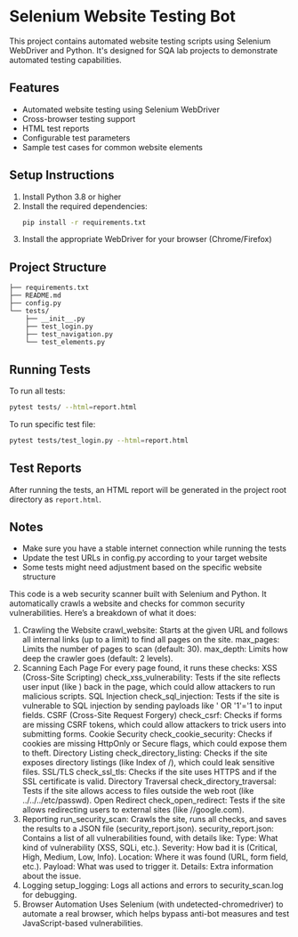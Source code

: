 # Selenium Website Testing Bot

This project contains automated website testing scripts using Selenium WebDriver and Python. It's designed for SQA lab projects to demonstrate automated testing capabilities.

## Features

- Automated website testing using Selenium WebDriver
- Cross-browser testing support
- HTML test reports
- Configurable test parameters
- Sample test cases for common website elements

## Setup Instructions

1. Install Python 3.8 or higher
2. Install the required dependencies:
   ```bash
   pip install -r requirements.txt
   ```
3. Install the appropriate WebDriver for your browser (Chrome/Firefox)

## Project Structure

```
├── requirements.txt
├── README.md
├── config.py
└── tests/
    ├── __init__.py
    ├── test_login.py
    ├── test_navigation.py
    └── test_elements.py
```

## Running Tests

To run all tests:
```bash
pytest tests/ --html=report.html
```

To run specific test file:
```bash
pytest tests/test_login.py --html=report.html
```

## Test Reports

After running the tests, an HTML report will be generated in the project root directory as `report.html`.

## Notes

- Make sure you have a stable internet connection while running the tests
- Update the test URLs in config.py according to your target website
- Some tests might need adjustment based on the specific website structure


This code is a web security scanner built with Selenium and Python. It automatically crawls a website and checks for common security vulnerabilities. Here’s a breakdown of what it does:
1. Crawling the Website
crawl_website: Starts at the given URL and follows all internal links (up to a limit) to find all pages on the site.
max_pages: Limits the number of pages to scan (default: 30).
max_depth: Limits how deep the crawler goes (default: 2 levels).
2. Scanning Each Page
For every page found, it runs these checks:
XSS (Cross-Site Scripting)
check_xss_vulnerability: Tests if the site reflects user input (like <script>alert('XSS')</script>) back in the page, which could allow attackers to run malicious scripts.
SQL Injection
check_sql_injection: Tests if the site is vulnerable to SQL injection by sending payloads like ' OR '1'='1 to input fields.
CSRF (Cross-Site Request Forgery)
check_csrf: Checks if forms are missing CSRF tokens, which could allow attackers to trick users into submitting forms.
Cookie Security
check_cookie_security: Checks if cookies are missing HttpOnly or Secure flags, which could expose them to theft.
Directory Listing
check_directory_listing: Checks if the site exposes directory listings (like Index of /), which could leak sensitive files.
SSL/TLS
check_ssl_tls: Checks if the site uses HTTPS and if the SSL certificate is valid.
Directory Traversal
check_directory_traversal: Tests if the site allows access to files outside the web root (like ../../../etc/passwd).
Open Redirect
check_open_redirect: Tests if the site allows redirecting users to external sites (like //google.com).
3. Reporting
run_security_scan: Crawls the site, runs all checks, and saves the results to a JSON file (security_report.json).
security_report.json: Contains a list of all vulnerabilities found, with details like:
Type: What kind of vulnerability (XSS, SQLi, etc.).
Severity: How bad it is (Critical, High, Medium, Low, Info).
Location: Where it was found (URL, form field, etc.).
Payload: What was used to trigger it.
Details: Extra information about the issue.
4. Logging
setup_logging: Logs all actions and errors to security_scan.log for debugging.
5. Browser Automation
Uses Selenium (with undetected-chromedriver) to automate a real browser, which helps bypass anti-bot measures and test JavaScript-based vulnerabilities.